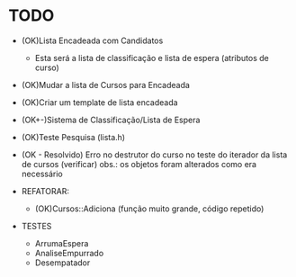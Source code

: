 # **TODO**
* (OK)Lista Encadeada com Candidatos
    * Esta será a lista de classificação e lista de espera (atributos de curso)
* (OK)Mudar a lista de Cursos para Encadeada
* (OK)Criar um template de lista encadeada
* (OK+-)Sistema de Classificação/Lista de Espera
* (OK)Teste Pesquisa (lista.h)
* (OK - Resolvido) Erro no destrutor do curso no teste do iterador da lista de cursos (verificar)
    obs.: os objetos foram alterados como era necessário
* REFATORAR:
    - (OK)Cursos::Adiciona (função muito grande, código repetido)

* TESTES
    - ArrumaEspera
    - AnaliseEmpurrado
    - Desempatador
